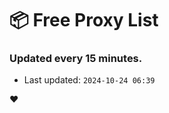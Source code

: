 # :package: Free Proxy List
### Updated every 15 minutes.

- Last updated: `2024-10-24 06:39`

:heart:

